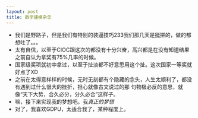 ```yaml
---
layout: post
title: 数学建模杂念
---
```

* 我们是野路子，但是我们有特别的装逼技巧233我们那几天是挺拼的，做的都想吐了。。。
* 太有自信，以至于CIOC跟这次的都没有十分兴奋，高兴都是在没有知道结果之前自认为拿奖有75%几率的时候。
* 国家级奖项就初中拿过，以至于扯淡都不好意思用这个扯。这次国家一等奖就好点了XD
* 之前在太得意样样的时候，无时无刻都有个隐藏的念头，人生太顺利了，都没有遇到过什么很大的挫折，担心就像古文说过的那
句物极必反的意思，就像“天下大势，合久必分，分久必合”这样子。
* 嘛，接下来实现我的梦想吧。我*真正的梦想*
* 对了，我喜欢GDPU，太适合我了，某种程度上。
